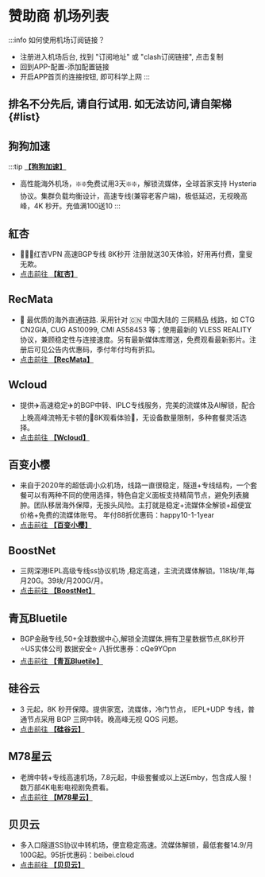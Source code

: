 
# 赞助商 机场列表

:::info 如何使用机场订阅链接？
- 注册进入机场后台, 找到 "订阅地址" 或 "clash订阅链接", 点击复制
- 回到APP-配置-添加配置链接
- 开启APP首页的连接按钮, 即可科学上网
:::

## 排名不分先后, 请自行试用. 如无法访问,请自架梯  {#list}

<countdown-redirect seconds="30" href="/newuser" title="新人礼 领取免费流量"></countdown-redirect>

<!-- ISP1 START -->

## 狗狗加速
:::tip [**【狗狗加速】**](https://1.x31415926.top/redir?i=3eb)

- 高性能海外机场，❇️❇️免费试用3天❇️❇️，解锁流媒体，全球首家支持 Hysteria 协议。集群负载均衡设计，高速专线(兼容老客户端)，极低延迟，无视晚高峰，4K 秒开。充值满100送10
:::

<!-- ISP1 END -->

<google-ad-12></google-ad-12>

<!-- ISP2 START -->

## 紅杏
- 🎉🎉🎉红杏VPN  高速BGP专线 8K秒开 注册就送30天体验，好用再付费，童叟无欺。
- [点击前往 **【紅杏】**](https://1.x31415926.top/redir?i=3fb)


## RecMata
- 🔗 最优质的海外直通链路. 采用针对 🇨🇳 中国大陆的 三网精品 线路，如 CTG CN2GIA,  CUG AS10099, CMI AS58453 等；使用最新的  VLESS REALITY 协议，兼顾稳定性与连接速度。另有最新媒体库赠送，免费观看最新影片。注册后可见公告内优惠码，季付年付均有折扣。
- [点击前往 **【RecMata】**](https://1.x31415926.top/redir?i=428)


## Wcloud
- 提供✈️高速稳定✈️的BGP中转、IPLC专线服务，完美的流媒体及AI解锁，配合上晚高峰流畅无卡顿的🏰8K观看体验🏰，无设备数量限制，多种套餐灵活选择。
- [点击前往 **【Wcloud】**](https://1.x31415926.top/redir?i=424)


## 百变小樱
- 来自于2020年的超低调小众机场，线路一直很稳定，隧道+专线结构，一个套餐可以有两种不同的使用选择，特色自定义面板支持精简节点，避免列表臃肿。团队移居海外保障，无按头风险。主打就是稳定+流媒体全解锁+超便宜价格+免费的流媒体账号。 年付88折优惠码：happy10-1-1year
- [点击前往 **【百变小樱】**](https://1.x31415926.top/redir?i=429)


## BoostNet
- 三网深港IEPL高级专线ss协议机场 ,稳定高速，主流流媒体解锁。118块/年,每月20G。39块/月200G/月。
- [点击前往 **【BoostNet】**](https://1.x31415926.top/redir?i=42d)


## 青瓦Bluetile
- BGP金融专线,50+全球数据中心,解锁全流媒体,拥有卫星数据节点,8K秒开 ⭐US实体公司 数据安全⭐ 八折优惠券：cQe9YOpn
- [点击前往 **【青瓦Bluetile】**](https://1.x31415926.top/redir?i=421)


## 硅谷云
- 3 元起，8K 秒开保障。提供家宽，流媒体，冷门节点， IEPL+UDP 专线，普通节点采用 BGP 三网中转。晚高峰无视 QOS 问题。
- [点击前往 **【硅谷云】**](https://1.x31415926.top/redir?i=42b)


## M78星云
- 老牌中转+专线高速机场，7.8元起，中级套餐或以上送Emby，包含成人服！数万部4K电影电视剧免费看。
- [点击前往 **【M78星云】**](https://1.x31415926.top/redir?i=42a)


## 贝贝云
- 多入口隧道SS协议中转机场，便宜稳定高速。流媒体解锁，最低套餐14.9/月100G起。95折优惠码：beibei.cloud
- [点击前往 **【贝贝云】**](https://1.x31415926.top/redir?i=42c)


<!-- ISP2 END -->

<script setup>
import { onMounted } from 'vue'

onMounted(() => {
  const script = document.createElement('script');
  script.src = '/js/component/CoutdownRedirect.js?v=250417';
  document.body.appendChild(script);

  const scr12 = document.createElement('script');
  script.src = '/js/component/GoogleAd12.js?v=250519';
  document.body.appendChild(script);
});

</script>


